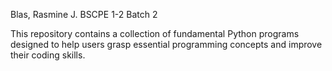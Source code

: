 Blas, Rasmine J. BSCPE 1-2 
Batch 2

This repository contains a collection of fundamental Python programs designed to help users grasp essential programming concepts and improve their coding skills.

